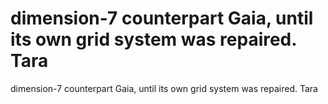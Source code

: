 # dimension-7 counterpart Gaia, until its own grid system was repaired. Tara

dimension-7 counterpart Gaia, until its own grid system was repaired. Tara
